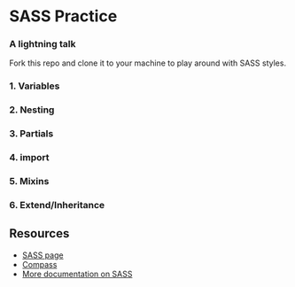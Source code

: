 # SASS Practice
### A lightning talk
Fork this repo and clone it to your machine to play around with SASS styles.

### 1. Variables

### 2. Nesting

### 3. Partials

### 4. import

### 5. Mixins

### 6. Extend/Inheritance

## Resources

* [SASS page](http://sass-lang.com/)
* [Compass](http://compass-style.org/)
* [More documentation on SASS](http://sass-lang.com/documentation/file.SASS_REFERENCE.html)

